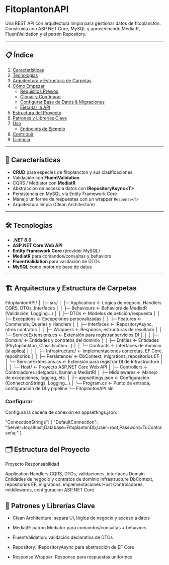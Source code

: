 # FitoplantonAPI

Una REST API con arquitectura limpia para gestionar datos de fitoplancton.  
Construida con ASP.NET Core, MySQL y aprovechando MediatR, FluentValidation y el patrón Repository.

---

## 📋 Índice

1. [Características](#-características)  
2. [Tecnologías](#-tecnologías)  
3. [Arquitectura y Estructura de Carpetas](#-arquitectura-y-estructura-de-carpetas)  
4. [Cómo Empezar](#-cómo-empezar)  
   - [Requisitos Previos](#requisitos-previos)  
   - [Clonar y Configurar](#clonar-y-configurar)  
   - [Configurar Base de Datos & Migraciones](#configurar-base-de-datos--migraciones)  
   - [Ejecutar la API](#ejecutar-la-api)  
5. [Estructura del Proyecto](#-estructura-del-proyecto)  
6. [Patrones y Librerías Clave](#-patrones-y-librerías-clave)  
7. [Uso](#-uso)  
   - [Endpoints de Ejemplo](#endpoints-de-ejemplo)  
8. [Contribuir](#-contribuir)  
9. [Licencia](#-licencia)

---

## 🚀 Características

- **CRUD** para especies de fitoplancton y sus clasificaciones  
- Validación con **FluentValidation**  
- CQRS / Mediator con **MediatR**  
- Abstracción de acceso a datos con **IRepositoryAsync\<T\>**  
- Persistencia en MySQL vía Entity Framework Core  
- Manejo uniforme de respuestas con un wrapper `Response<T>`  
- Arquitectura limpia (Clean Architecture)

---

## 🛠 Tecnologías

- **.NET 8.0** 
- **ASP.NET Core Web API**  
- **Entity Framework Core** (provider MySQL)  
- **MediatR** para comandos/consultas y behaviors  
- **FluentValidation** para validación de DTOs  
- **MySQL** como motor de base de datos  

---

## 🏗 Arquitectura y Estructura de Carpetas

FitoplantonAPI/
│
├─ src/
│ ├─ Application/ ← Lógica de negocio, Handlers CQRS, DTOs, Interfaces
│ │ ├─ Behaviours ← Behaviors de MediatR (Validación, Logging…)
│ │ ├─ DTOs ← Modelos de petición/respuesta
│ │ ├─ Exceptions ← Excepciones personalizadas
│ │ ├─ Features ← Commands, Queries y Handlers
│ │ ├─ Interfaces ← IRepositoryAsync<T>, otros contratos
│ │ ├─ Wrappers ← Response<T>, estructuras de resultado
│ │ └─ ServiceExtensions.cs ← Extensión para registrar servicios DI
│ │
│ ├─ Domain/ ← Entidades y contratos del dominio
│ │ ├─ Entities ← Entidades (Phytoplankton, Classification…)
│ │ └─ Contracts ← Interfaces de dominio (si aplica)
│ │
│ ├─ Infrastructure/ ← Implementaciones concretas, EF Core, repositorios
│ │ ├─ Persistence/ ← DbContext, migrations, repositorios EF
│ │ └─ ServiceExtensions.cs ← Extensión para registrar DI de Infrastructure
│ │
│ └─ Host/ ← Proyecto ASP.NET Core Web API
│ ├─ Controllers ← Controladores (delgados, llaman a MediatR)
│ ├─ Middlewares ← Manejo de excepciones, logging, etc.
│ ├─ appsettings.json ← Configuración (ConnectionStrings, Logging…)
│ └─ Program.cs ← Punto de entrada, configuración de DI y pipeline
└─ FitoplantonAPI.sln

### Configurar 

Configura la cadena de conexión en appsettings.json:

"ConnectionStrings": {
  "DefaultConnection": "Server=localhost;Database=FitoplantonDb;User=root;Password=TuContraseña;"
}


## 🗂 Estructura del Proyecto

Proyecto	                   Responsabilidad

Application	                 Handlers CQRS, DTOs, validaciones, interfaces
Domain	                     Entidades de negocio y contratos de dominio
Infrastructure	             DbContext, repositorios EF, migrations, implementaciones
Host	                       Controladores, middlewares, configuración ASP.NET Core


## 🔑 Patrones y Librerías Clave

- Clean Architecture: separa UI, lógica de negocio y acceso a datos

- MediatR: patrón Mediator para comandos/consultas + behaviors

- FluentValidation: validación declarativa de DTOs

- Repository: IRepositoryAsync<T> para abstracción de EF Core

- Response Wrapper: Response<T> para respuestas uniformes
